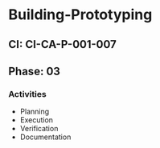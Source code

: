 # Building-Prototyping

## CI: CI-CA-P-001-007
## Phase: 03

### Activities
- Planning
- Execution
- Verification
- Documentation
